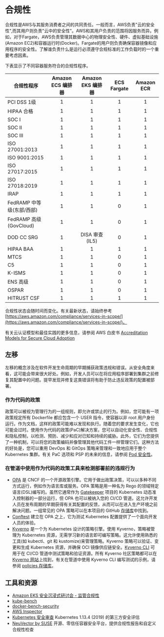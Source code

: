 # 合规性

合规性是AWS与其服务消费者之间的共同责任。一般而言，AWS负责"云的安全性",而其用户则负责"云中的安全性"。AWS和其用户负责的范围将因服务而异。例如，对于Fargate，AWS负责管理其数据中心的物理安全性、硬件、虚拟基础设施(Amazon EC2)和容器运行时(Docker)。Fargate的用户则负责确保容器镜像和应用程序的安全性。了解谁负责什么是运行必须遵守合规标准的工作负载时的一个重要考虑因素。

下表显示了不同容器服务符合的合规性程序。

| 合规性程序 | Amazon ECS 编排器 | Amazon EKS 编排器| ECS Fargate | Amazon ECR |
| ------------------ |:----------:|:----------:|:-----------:|:----------:|
| PCI DSS 1级 | 1 | 1 | 1 | 1 |
| HIPAA 合格 | 1 | 1 | 1 | 1 |
| SOC I | 1 | 1 | 1 | 1 |
| SOC II | 1 | 1 | 1 | 1 |
| SOC III | 1 | 1 | 1 | 1 |
| ISO 27001:2013 | 1 | 1 | 1 | 1 |
| ISO 9001:2015 | 1 | 1 | 1 | 1 |
| ISO 27017:2015 | 1 | 1 | 1 | 1 |
| ISO 27018:2019 | 1 | 1 | 1 | 1 |
| IRAP | 1 | 1 | 1 | 1 |
| FedRAMP 中等级(东部/西部) | 1 | 1 | 0 | 1 |
| FedRAMP 高级(GovCloud) | 1 | 1 | 0 | 1 |
| DOD CC SRG | 1 | DISA 审查(IL5) | 0 | 1 |
| HIPAA BAA | 1 | 1 | 1 | 1 |
| MTCS | 1 | 1 | 0 | 1 |
| C5 | 1 | 1 | 0 | 1 |
| K-ISMS | 1 | 1 | 0 | 1 |
| ENS 高级 | 1 | 1 | 0 | 1 |
| OSPAR | 1 | 1 | 0 | 1 |
| HITRUST CSF | 1 | 1 | 1 | 1 |

合规性状态会随时间而变化。有关最新状态，请始终参考 [https://aws.amazon.com/compliance/services-in-scope/](https://aws.amazon.com/compliance/services-in-scope/)。

有关云认证模型和最佳实践的更多信息，请参阅 AWS 白皮书 [Accreditation Models for Secure Cloud Adoption](https://d1.awsstatic.com/whitepapers/accreditation-models-for-secure-cloud-adoption.pdf)

## 左移

左移的概念涉及在软件开发生命周期的早期捕获政策违规和错误。从安全角度来看，这可能会带来很大好处。例如，开发人员可以在将应用程序部署到集群之前修复其配置中的问题。提早发现并修复这类错误将有助于防止违反政策的配置被部署。

### 作为代码的政策

政策可以被视为管理行为的一组规则，即允许或禁止的行为。例如，您可能有一项政策规定所有 Dockerfile 都应包含一个 USER 指令，使容器以非 root 用户身份运行。作为文档，这样的政策可能难以发现和执行。随着您的要求发生变化，它也可能会过时。使用作为代码的政策(PaC)解决方案，您可以自动化安全性、合规性和隐私控制，以检测、预防、减少和应对已知和持续的威胁。此外，它们为您提供了一种机制，可以将您的政策编码并像管理其他代码工件一样管理它们。这种方法的好处是，您可以重用 DevOps 和 GitOps 策略来管理和一致地应用于整个 Kubernetes 集群。有关 PaC 选项和 PSP 的未来的信息，请参阅 [Pod 安全性](https://aws.github.io/aws-eks-best-practices/security/docs/pods/#pod-security)。

### 在管道中使用作为代码的政策工具来检测部署前的违规行为

- [OPA](https://www.openpolicyagent.org/) 是 CNCF 的一个开源政策引擎。它用于做出政策决策，可以以多种不同方式运行，例如作为语言库或服务。OPA 策略是用一种名为 Rego 的领域特定语言(DSL)编写的。虽然它通常作为 [Gatekeeper](https://github.com/open-policy-agent/gatekeeper) 项目的 Kubernetes 动态准入控制器的一部分运行，但 OPA 也可以被纳入您的 CI/CD 管道。这允许开发人员在发布周期的早期获得有关其配置的反馈，从而可以在进入生产环境之前解决问题。一组常见的 OPA 策略可以在本项目的 GitHub [存储库](https://github.com/aws/aws-eks-best-practices/tree/master/policies/opa)中找到。
- [Conftest](https://github.com/open-policy-agent/conftest) 建立在 OPA 之上，它为测试 Kubernetes 配置提供了一个面向开发人员的体验。
- [Kyverno](https://kyverno.io/) 是一个为 Kubernetes 设计的策略引擎。使用 Kyverno，策略被管理为 Kubernetes 资源，无需学习新的语言即可编写策略。这允许使用熟悉的工具(如 kubectl、git 和 kustomize)来管理策略。Kyverno 策略可以验证、变更和生成 Kubernetes 资源，并确保 OCI 镜像供应链安全。[Kyverno CLI](https://kyverno.io/docs/kyverno-cli/) 可用于在 CI/CD 管道中测试策略和验证资源。所有 Kyverno 社区策略都可以在 [Kyverno 网站](https://kyverno.io/policies/)上找到，有关在管道中使用 Kyverno CLI 编写测试的示例，请参阅 [policies 存储库](https://github.com/kyverno/policies)。

## 工具和资源

- [Amazon EKS 安全沉浸式研讨会 - 监管合规性](https://catalog.workshops.aws/eks-security-immersionday/en-US/10-regulatory-compliance)
- [kube-bench](https://github.com/aquasecurity/kube-bench)
- [docker-bench-security](https://github.com/docker/docker-bench-security)
- [AWS Inspector](https://aws.amazon.com/inspector/)
- [Kubernetes 安全审查](https://github.com/kubernetes/community/blob/master/sig-security/security-audit-2019/findings/Kubernetes%20Final%20Report.pdf) Kubernetes 1.13.4 (2019) 的第三方安全评估
- [NeuVector by SUSE](https://www.suse.com/neuvector/) 开源、零信任容器安全平台，提供合规性报告和自定义合规性检查
